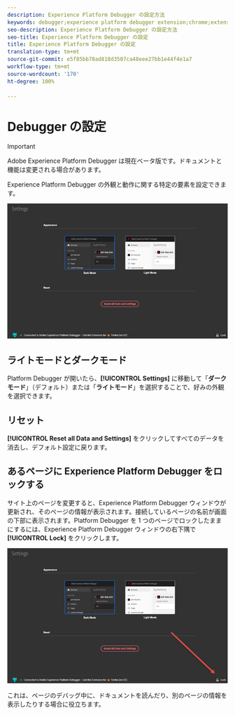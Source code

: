 ```yaml
---
description: Experience Platform Debugger の設定方法
keywords: debugger;experience platform debugger extension;chrome;extension;configure
seo-description: Experience Platform Debugger の設定方法
seo-title: Experience Platform Debugger の設定
title: Experience Platform Debugger の設定
translation-type: tm+mt
source-git-commit: e5f85bb78ad818d3507ca48eee27bb1e44f4e1a7
workflow-type: tm+mt
source-wordcount: '170'
ht-degree: 100%

---
```



# Debugger の設定

>[!IMPORTANT]
>
>Adobe Experience Platform Debugger は現在ベータ版です。ドキュメントと機能は変更される場合があります。

Experience Platform Debugger の外観と動作に関する特定の要素を設定できます。

![](assets/settings.jpg)

## ライトモードとダークモード

 Platform Debugger が開いたら、**[!UICONTROL Settings]** に移動して「**ダークモード**」（デフォルト）または「**ライトモード**」を選択することで、好みの外観を選択できます。

## リセット

**[!UICONTROL Reset all Data and Settings]** をクリックしてすべてのデータを消去し、デフォルト設定に戻ります。

## あるページに Experience Platform Debugger をロックする

サイト上のページを変更すると、Experience Platform Debugger ウィンドウが更新され、そのページの情報が表示されます。接続しているページの名前が画面の下部に表示されます。Platform Debugger を 1 つのページでロックしたままにするには、Experience Platform Debugger ウィンドウの右下隅で **[!UICONTROL Lock]** をクリックします。

![](assets/lock.jpg)

これは、ページのデバッグ中に、ドキュメントを読んだり、別のページの情報を表示したりする場合に役立ちます。